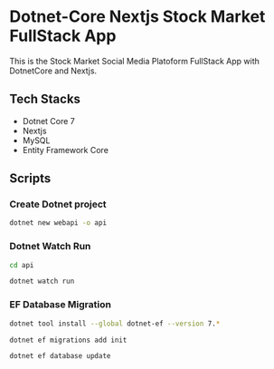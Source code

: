 # Dotnet-Core Nextjs Stock Market FullStack App

This is the Stock Market Social Media Platoform FullStack App with DotnetCore and Nextjs.

## Tech Stacks

- Dotnet Core 7
- Nextjs
- MySQL
- Entity Framework Core

## Scripts

### Create Dotnet project

```bash
dotnet new webapi -o api
```

### Dotnet Watch Run

```bash
cd api
```

```bash
dotnet watch run
```

### EF Database Migration

```bash
dotnet tool install --global dotnet-ef --version 7.*
```

```bash
dotnet ef migrations add init
```

```bash
dotnet ef database update
```
